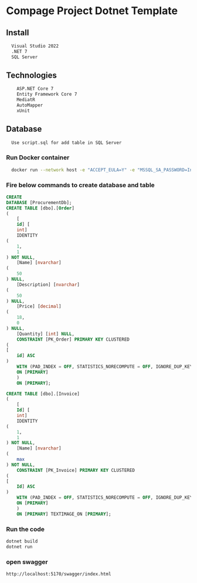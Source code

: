 # Compage Project Dotnet Template

## Install

```bash
  Visual Studio 2022
  .NET 7 
  SQL Server  
```

## Technologies

```bash
    ASP.NET Core 7
    Entity Framework Core 7   
    MediatR
    AutoMapper   
    xUnit
 ```

## Database

```bash
  Use script.sql for add table in SQL Server
```

### Run Docker container

```bash
  docker run --network host -e "ACCEPT_EULA=Y" -e "MSSQL_SA_PASSWORD=Intelops@123" -p  0.0.0.0:1433:1433 -d mcr.microsoft.com/mssql/server:2022-latest
```

### Fire below commands to create database and table

```sql
CREATE
DATABASE [ProcurementDb];
CREATE TABLE [dbo].[Order]
(
    [
    id] [
    int]
    IDENTITY
(
    1,
    1
) NOT NULL,
    [Name] [nvarchar]
(
    50
) NULL,
    [Description] [nvarchar]
(
    50
) NULL,
    [Price] [decimal]
(
    18,
    0
) NULL,
    [Quantity] [int] NULL,
    CONSTRAINT [PK_Order] PRIMARY KEY CLUSTERED
(
[
    id] ASC
)
    WITH (PAD_INDEX = OFF, STATISTICS_NORECOMPUTE = OFF, IGNORE_DUP_KEY = OFF, ALLOW_ROW_LOCKS = ON, ALLOW_PAGE_LOCKS = ON, OPTIMIZE_FOR_SEQUENTIAL_KEY = OFF)
    ON [PRIMARY]
    )
    ON [PRIMARY];

CREATE TABLE [dbo].[Invoice]
(
    [
    Id] [
    int]
    IDENTITY
(
    1,
    1
) NOT NULL,
    [Name] [nvarchar]
(
    max
) NOT NULL,
    CONSTRAINT [PK_Invoice] PRIMARY KEY CLUSTERED
(
[
    Id] ASC
)
    WITH (PAD_INDEX = OFF, STATISTICS_NORECOMPUTE = OFF, IGNORE_DUP_KEY = OFF, ALLOW_ROW_LOCKS = ON, ALLOW_PAGE_LOCKS = ON, OPTIMIZE_FOR_SEQUENTIAL_KEY = OFF)
    ON [PRIMARY]
    )
    ON [PRIMARY] TEXTIMAGE_ON [PRIMARY];
```

### Run the code 
```bash
dotnet build
dotnet run
```
### open swagger
```html
http://localhost:5170/swagger/index.html
```